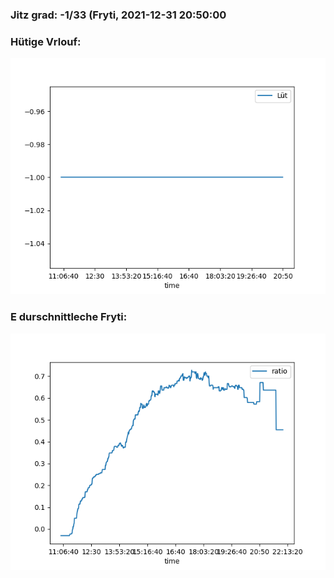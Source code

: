 ### Jitz grad: -1/33 (Fryti, 2021-12-31 20:50:00

### Hütige Vrlouf:
![Graph](Today.png)

### E durschnittleche Fryti:
![Graph](Fryti.png)